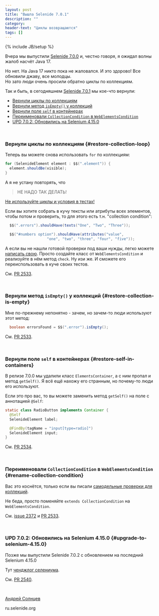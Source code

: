 ```yaml
---
layout: post
title: "Вышла Selenide 7.0.1"
description: ""
category:
header-text: "Циклы возвращаются"
tags: []
---
```

{% include JB/setup %}
 
Вчера мы выпустили [Selenide 7.0.0](/2023/10/25/selenide-7.0.0/) и, честно говоря, я ожидал волны жалоб насчёт Java 17.

Но нет. На Java 17 никто пока не жаловался. И это здорово! Все обновили джаву, все молодцы.   
Но зато люди очень просили обратно циклы по коллекциям. 

Так и быть, в сегодняшнем [Selenide 7.0.1](https://github.com/selenide/selenide/milestone/194?closed=1) мы кое-что вернули:

* [Вернули циклы по коллекциям](#restore-collection-loop)
* [Вернули метод `isEmpty()` у коллекций](#restore-collection-is-empty)
* [Вернули поле `self` в контейнерах](#restore-self-in-containers)
* [Переименовали `CollectionCondition` в `WebElementsCondition`](#rename-collection-condition)
* [UPD 7.0.2: Обновились на Selenium 4.15.0](#upgrade-to-selenium-4.15.0)

<br>

### Вернули циклы по коллекциям {#restore-collection-loop}

Теперь вы можете снова использовать `for` по коллекциям:
```java
for (SelenideElement element : $$(".element")) {
  element.shouldBe(visible);
}
```

А я не устану повторять, что 
> НЕ НАДО ТАК ДЕЛАТЬ!

[Не используйте циклы и условия в тестах!](https://github.com/selenide/selenide/wiki/do-not-use-getters-in-tests)

Если вы хотите собрать в кучу тексты или атрибуты всех элементов, чтобы потом и проверить, то для этого есть т.н. 
"collection condition":
```java
  $$(".errors").shouldHave(texts("One", "Two", "Three"));

  $$("#numbers option").shouldHave(attributes("value",
                   "one", "two", "three", "four", "five"));
```

А если вы не нашли готовой проверки под ваши нужды, легко можете [написать свою](https://github.com/selenide/selenide/wiki/Custom-collection-conditions).
Просто создайте класс от `WebElementsCondition` и реализуйте в нём метод `check`. Ну изи же. 
И сможете его переиспользовать в куче своих тестов.

См. [PR 2533](https://github.com/selenide/selenide/pull/2533).

<br>

### Вернули метод `isEmpty()` у коллекций {#restore-collection-is-empty}

Мне по-прежнему непонятно - зачем, но зачем-то люди используют этот метод:
```java
  boolean errorsFound = $$(".error").isEmpty();
```

См. [PR 2533](https://github.com/selenide/selenide/pull/2533).

<br>

### Вернули поле `self` в контейнерах {#restore-self-in-containers}

В релизе 7.0.0 мы удалили класс `ElementsContainer`, а с ним пропал и метод `getSelf()`. 
Я всё ещё нахожу его странным, но почему-то люди его используют. 

Если это про вас, то вы можете заменить метод `getSelf()` на поле с аннотацией `@Self`:

```java
static class RadioButton implements Container {
  @Self
  SelenideElement label;

  @FindBy(tagName = "input[type=radio]")
  SelenideElement input;
}
```

См. [PR 2534](https://github.com/selenide/selenide/pull/2534).

<br>

### Переименовали `CollectionCondition` в `WebElementsCondition` {#rename-collection-condition}

Вас это коснётся, только если вы писали [самодельные проверки для коллекций](https://github.com/selenide/selenide/wiki/Custom-collection-conditions). 

Не беда, просто поменяйте `extends CollectionCondition` на `WebElementsCondition`. 

См. [issue 2372](https://github.com/selenide/selenide/issues/2372) и [PR 2533](https://github.com/selenide/selenide/pull/2533).

<br>

### UPD 7.0.2: Обновились на Selenium 4.15.0 {#upgrade-to-selenium-4.15.0}

Позже мы выпустили Selenide 7.0.2 с обновлением на последний Selenium 4.15.0

Тут [ченджлог селениума](https://github.com/SeleniumHQ/selenium/blob/trunk/java/CHANGELOG).

См. [PR 2540](https://github.com/selenide/selenide/pull/2540).

<br>

[Андрей Солнцев](http://asolntsev.github.io/)

ru.selenide.org
